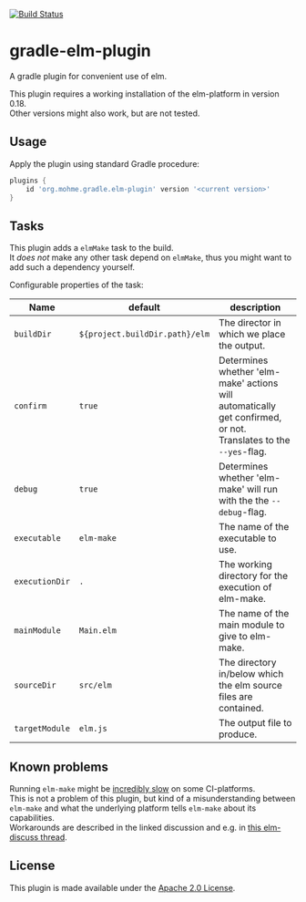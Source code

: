 [![Build Status](https://travis-ci.org/tmohme/gradle-elm-plugin.svg?branch=master)](https://travis-ci.org/tmohme/gradle-elm-plugin)

# gradle-elm-plugin
A gradle plugin for convenient use of elm.

This plugin requires a working installation of the elm-platform in version 0.18.  
Other versions might also work, but are not tested.


## Usage
Apply the plugin using standard Gradle procedure:

```groovy
plugins {
    id 'org.mohme.gradle.elm-plugin' version '<current version>'
}
```


## Tasks
This plugin adds a `elmMake` task to the build.  
It *does not* make any other task depend on `elmMake`, thus you might want to add such a dependency yourself.

Configurable properties of the task:

| Name           | default                        | description |
| -------------- | ------------------------------ | ----------- |
| `buildDir`     | `${project.buildDir.path}/elm` | The director in which we place the output. |
| `confirm`      | `true`                         | Determines whether 'elm-make' actions will automatically get confirmed, or not. Translates to the `--yes`-flag. |
| `debug`        | `true`                         | Determines whether 'elm-make' will run with the the `--debug`-flag. | 
| `executable`   | `elm-make`                     | The name of the executable to use. |
| `executionDir` | `.`                            | The working directory for the execution of elm-make. |
| `mainModule`   | `Main.elm`                     | The name of the main module to give to elm-make. |
| `sourceDir`    | `src/elm`                      | The directory in/below which the elm source files are contained. |
| `targetModule` | `elm.js`                       | The output file to produce. |


## Known problems
Running `elm-make`  might be [incredibly slow](https://github.com/elm-lang/elm-compiler/issues/1473) on some CI-platforms.  
This is not a problem of this plugin, but kind of a misunderstanding between `elm-make` and what the underlying platform
tells `elm-make` about its capabilities.  
Workarounds are described in the linked discussion and e.g. in [this elm-discuss thread](https://groups.google.com/forum/#!topic/elm-discuss/Y3bTYRPqBXE).  


## License
This plugin is made available under the [Apache 2.0 License](http://www.apache.org/licenses/LICENSE-2.0).
